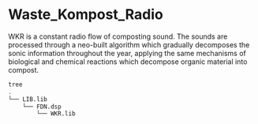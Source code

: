 # Waste_Kompost_Radio
WKR is a constant radio flow of composting sound. The sounds are processed through a neo-built algorithm which gradually decomposes the sonic information throughout the year, applying the same mechanisms of biological and chemical reactions which decompose organic material into compost.

```bash
tree
.
└── LIB.lib
    └── FDN.dsp
    	└── WKR.lib
```
